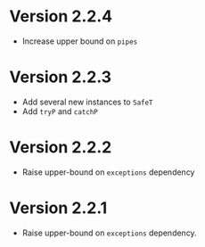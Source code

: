# Version 2.2.4

* Increase upper bound on `pipes`

# Version 2.2.3

* Add several new instances to `SafeT`
* Add `tryP` and `catchP`

# Version 2.2.2

* Raise upper-bound on `exceptions` dependency

# Version 2.2.1

* Raise upper-bound on `exceptions` dependency.
